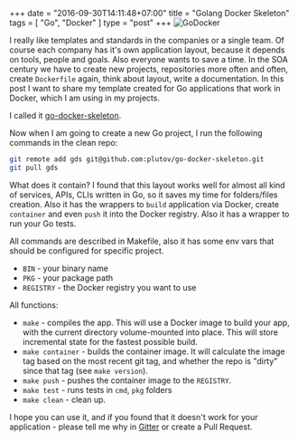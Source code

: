 +++
date = "2016-09-30T14:11:48+07:00"
title = "Golang Docker Skeleton"
tags = [ "Go", "Docker" ]
type = "post"
+++
![GoDocker](/godocker.png)

I really like templates and standards in the companies or a single team. Of course each company has it's own application layout, because it depends on tools, people and goals. Also everyone wants to save a time. In the SOA century we have to create new projects, repositories more often and often, create `Dockerfile` again, think about layout, write a documentation. In this post I want to share my template created for Go applications that work in Docker, which I am using in my projects.


I called it [go-docker-skeleton](https://github.com/plutov/go-docker-skeleton).

Now when I am going to create a new Go project, I run the following commands in the clean repo:
```bash
git remote add gds git@github.com:plutov/go-docker-skeleton.git
git pull gds
```

What does it contain? I found that this layout works well for almost all kind of services, APIs, CLIs written in Go, so it saves my time for folders/files creation. Also it has the wrappers to `build` application via Docker, create `container` and even `push` it into the Docker registry. Also it has a wrapper to run your Go tests.

All commands are described in Makefile, also it has some env vars that should be configured for specific project.

- `BIN` - your binary name
- `PKG` - your package path
- `REGISTRY` - the Docker registry you want to use

All functions:
- `make` - compiles the app. This will use a Docker image to build your app, with the current directory volume-mounted into place.  This will store incremental state for the fastest possible build.
- `make container` - builds the container image.  It will calculate the image tag based on the most recent git tag, and whether the repo is "dirty" since that tag (see `make version`).
- `make push` - pushes the container image to the `REGISTRY`.
- `make test` - runs tests in `cmd`, `pkg` folders
- `make clean` - clean up.

I hope you can use it, and if you found that it doesn't work for your application - please tell me why in [Gitter](https://gitter.im/go-docker-skeleton/Lobby) or create a Pull Request.
